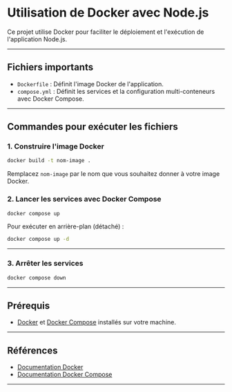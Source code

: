 # Utilisation de Docker avec Node.js

Ce projet utilise Docker pour faciliter le déploiement et l'exécution de l'application Node.js.

---
## Fichiers importants

- `Dockerfile` : Définit l'image Docker de l'application.
- `compose.yml` : Définit les services et la configuration multi-conteneurs avec Docker Compose.

---
## Commandes pour exécuter les fichiers

### 1. Construire l'image Docker

``` bash
docker build -t nom-image .
```

Remplacez `nom-image` par le nom que vous souhaitez donner à votre image Docker.

### 2. Lancer les services avec Docker Compose

``` bash
docker compose up
```

Pour exécuter en arrière-plan (détaché) :

```bash
docker compose up -d
```
---

### 3. Arrêter les services

```bash
docker compose down
```
---

## Prérequis

- [Docker](https://www.docker.com/) et [Docker Compose](https://docs.docker.com/compose/) installés sur votre machine.

---

## Références

- [Documentation Docker](https://docs.docker.com/)
- [Documentation Docker Compose](https://docs.docker.com/compose/)
---